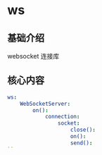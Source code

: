 # ws

## 基础介绍

websocket 连接库

## 核心内容
```yaml
ws:
    WebSocketServer:
        on():
            connection:
                socket:
                    close():
                    on():
                    send():
``